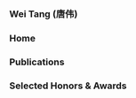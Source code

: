 ### Wei Tang (唐伟)
<link rel="icon" href="./images/weitang.jpeg">


### Home

### Publications



### Selected Honors & Awards


